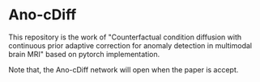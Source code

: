 # Ano-cDiff

This repository is the work of "Counterfactual condition diffusion with continuous prior adaptive correction for anomaly detection in multimodal brain MRI" based on pytorch implementation.

Note that, the Ano-cDiff network will open when the paper is accept.
